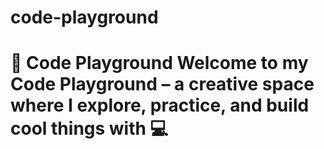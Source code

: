 # code-playground
# 🎯 Code Playground  Welcome to my **Code Playground** – a creative space where I explore, practice, and build cool things with 💻
